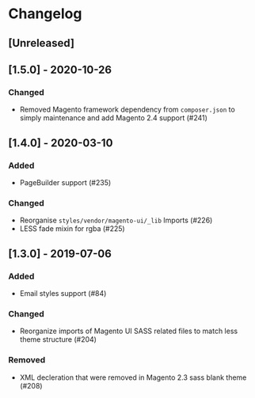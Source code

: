 # Changelog

## [Unreleased]

## [1.5.0] - 2020-10-26
### Changed
- Removed Magento framework dependency from `composer.json` to simply maintenance and add Magento 2.4 support (#241)

## [1.4.0] - 2020-03-10
### Added
- PageBuilder support (#235)

### Changed
- Reorganise `styles/vendor/magento-ui/_lib` Imports (#226)
- LESS fade mixin for rgba (#225)

## [1.3.0] - 2019-07-06
### Added
- Email styles support (#84)

### Changed
- Reorganize imports of Magento UI SASS related files to match less theme structure (#204)

### Removed
- XML decleration that were removed in Magento 2.3 sass blank theme (#208)
